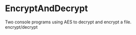 # EncryptAndDecrypt
 Two console programs using AES to decrypt and encrypt a file. encrypt/decrypt <File path>
